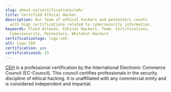 ```yaml
---
slug: about-us/certifications/ceh/
title: Certified Ethical Hacker
description: Our team of ethical hackers and pentesters counts
  with high certifications related to cybersecurity information.
keywords: Fluid Attacks, Ethical Hackers, Team, Certifications,
  Cybersecurity, Pentesters, Whitehat Hackers
certificationlogo: logo-ceh
alt: Logo CEH
certification: yes
certificationid: 15
---
```


[CEH](https://www.eccouncil.org/programs/certified-ethical-hacker-ceh/)
is a professional certification
by the International Electronic Commerce Council (EC-Council).
This council certifies professionals
in the security discipline of ethical hacking.
It is unaffiliated with any commercial entity
and is considered independent and impartial.
